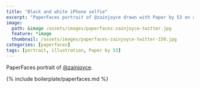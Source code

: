 ```yaml
---
title: "Black and white iPhone selfie"
excerpt: "PaperFaces portrait of @zainjoyce drawn with Paper by 53 on an iPad."
image: 
  path: &image /assets/images/paperfaces-zainjoyce-twitter.jpg 
  feature: *image
  thumbnail: /assets/images/paperfaces-zainjoyce-twitter-150.jpg
categories: [paperfaces]
tags: [portrait, illustration, Paper by 53]
---
```


PaperFaces portrait of [@zainjoyce](https://twitter.com/zainjoyce).

{% include boilerplate/paperfaces.md %}
